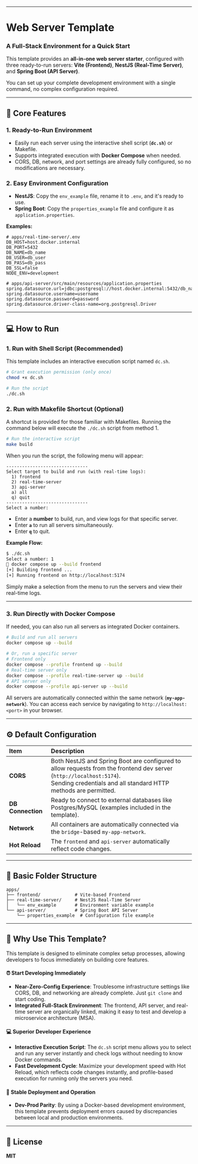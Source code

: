 -----

# Web Server Template

### A Full-Stack Environment for a Quick Start

This template provides an **all-in-one web server starter**, configured with three ready-to-run servers: **Vite (Frontend)**, **NestJS (Real-Time Server)**, and **Spring Boot (API Server)**.

You can set up your complete development environment with a single command, no complex configuration required.

-----

## 🚀 Core Features

### 1\. Ready-to-Run Environment

  - Easily run each server using the interactive shell script (**`dc.sh`**) or Makefile.
  - Supports integrated execution with **Docker Compose** when needed.
  - CORS, DB, network, and port settings are already fully configured, so no modifications are necessary.

### 2\. Easy Environment Configuration

  - **NestJS**: Copy the `env_example` file, rename it to `.env`, and it's ready to use.
  - **Spring Boot**: Copy the `properties_example` file and configure it as `application.properties`.

**Examples:**

```env
# apps/real-time-server/.env
DB_HOST=host.docker.internal
DB_PORT=5432
DB_NAME=db_name
DB_USER=db_user
DB_PASS=db_pass
DB_SSL=false
NODE_ENV=development
```

```properties
# apps/api-server/src/main/resources/application.properties
spring.datasource.url=jdbc:postgresql://host.docker.internal:5432/db_name
spring.datasource.username=username
spring.datasource.password=password
spring.datasource.driver-class-name=org.postgresql.Driver
```

-----

## 💻 How to Run

### 1\. Run with Shell Script (Recommended)

This template includes an interactive execution script named `dc.sh`.

```bash
# Grant execution permission (only once)
chmod +x dc.sh

# Run the script
./dc.sh
```

### 2\. Run with Makefile Shortcut (Optional)

A shortcut is provided for those familiar with Makefiles.
Running the command below will execute the `./dc.sh` script from method 1.

```bash
# Run the interactive script
make build
```

When you run the script, the following menu will appear:

```
-------------------------------
Select target to build and run (with real-time logs):
  1) frontend
  2) real-time-server
  3) api-server
  a) all
  q) quit
-------------------------------
Select a number:
```

  - Enter a **number** to build, run, and view logs for that specific server.
  - Enter **`a`** to run all servers simultaneously.
  - Enter **`q`** to quit.

**Example Flow:**

```bash
$ ./dc.sh
Select a number: 1
🚀 docker compose up --build frontend
[+] Building frontend ...
[+] Running frontend on http://localhost:5174
```

Simply make a selection from the menu to run the servers and view their real-time logs.

-----

### 3\. Run Directly with Docker Compose

If needed, you can also run all servers as integrated Docker containers.

```bash
# Build and run all servers
docker compose up --build

# Or, run a specific server
# Frontend only
docker compose --profile frontend up --build
# Real-time server only
docker compose --profile real-time-server up --build
# API server only
docker compose --profile api-server up --build
```

All servers are automatically connected within the same network (**`my-app-network`**).
You can access each service by navigating to `http://localhost:<port>` in your browser.

-----

## ⚙️ Default Configuration

| Item | Description |
| :--- | :--- |
| **CORS** | Both NestJS and Spring Boot are configured to allow requests from the frontend dev server (`http://localhost:5174`). <br> Sending credentials and all standard HTTP methods are permitted. |
| **DB Connection** | Ready to connect to external databases like Postgres/MySQL (examples included in the template). |
| **Network** | All containers are automatically connected via the `bridge`-based `my-app-network`. |
| **Hot Reload** | The `frontend` and `api-server` automatically reflect code changes. |

-----

## 🧱 Basic Folder Structure

```
apps/
├── frontend/             # Vite-based Frontend
├── real-time-server/     # NestJS Real-Time Server
│   └── env_example       # Environment variable example
└── api-server/           # Spring Boot API Server
    └── properties_example  # Configuration file example
```

-----

## 🚀 Why Use This Template?

This template is designed to eliminate complex setup processes, allowing developers to focus immediately on building core features.

#### ⏰ Start Developing Immediately

  - **Near-Zero-Config Experience**: Troublesome infrastructure settings like CORS, DB, and networking are already complete. Just `git clone` and start coding.
  - **Integrated Full-Stack Environment**: The frontend, API server, and real-time server are organically linked, making it easy to test and develop a microservice architecture (MSA).

#### 💻 Superior Developer Experience

  - **Interactive Execution Script**: The `dc.sh` script menu allows you to select and run any server instantly and check logs without needing to know Docker commands.
  - **Fast Development Cycle**: Maximize your development speed with Hot Reload, which reflects code changes instantly, and profile-based execution for running only the servers you need.

#### 🚢 Stable Deployment and Operation

  - **Dev-Prod Parity**: By using a Docker-based development environment, this template prevents deployment errors caused by discrepancies between local and production environments.

-----

## 📜 License

**MIT**